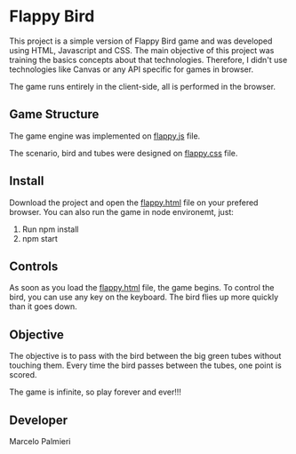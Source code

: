 # Flappy Bird
This project is a simple version of Flappy Bird game and was developed using HTML, Javascript and CSS. The main objective of this project was training the basics concepts about that technologies. Therefore, I didn't use technologies like Canvas or any API specific for games in browser.

The game runs entirely in the client-side, all is performed in the browser.

## Game Structure
The game engine was implemented on [flappy.js](js/flappy.js) file.

The scenario, bird and tubes were designed on [flappy.css](css/flappy.css) file.

## Install
Download the project and open the [flappy.html](flappy.html) file on your prefered browser.
You can also run the game in node environemt, just:
1. Run npm install
2. npm start

## Controls
As soon as you load the [flappy.html](flappy.html) file, the game begins. To control the bird, you can use any key on the keyboard. The bird flies up more quickly than it goes down.

## Objective
The objective is to pass with the bird between the big green tubes without touching them. Every time the bird passes between the tubes, one point is scored.

The game is infinite, so play forever and ever!!!

## Developer
Marcelo Palmieri
